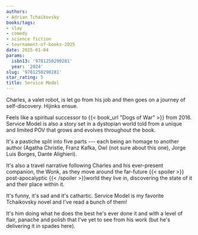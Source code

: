 ```yaml
---
authors:
- Adrian Tchaikovsky
books/tags:
- slay
- comedy
- science fiction
- tournament-of-books-2025
date: 2025-01-04
params:
  isbn13: '9781250290281'
  year: '2024'
slug: '9781250290281'
star_rating: 5
title: Service Model
---
```


Charles, a valet robot, is let go from his job and then goes on a journey of self-discovery. Hijinks ensue.

<!--more-->

Feels like a spiritual successor to {{< book_url "Dogs of War" >}} from 2016. Service Model is also a story set in a dystopian world told from a unique and limited POV that grows and evolves throughout the book.

It's a pastiche split into five parts --- each being an homage to another author (Agatha Christie, Franz Kafka, Owl (not sure about this one), Jorge Luis Borges, Dante Alighieri).

It's also a travel narrative following Charles and his ever-present companion, the Wonk, as they move around the far-future {{< spoiler >}} post-apocalyptic {{< /spoiler >}}world they live in, discovering the state of it and their place within it.

It's funny, it's sad and it's cathartic. Service Model is my favorite Tchaikovsky novel and I've read a bunch of them!

It's him doing what he does the best he's ever done it and with a level of flair, panache and polish that I've yet to see from his work (but he's delivering it in spades here).